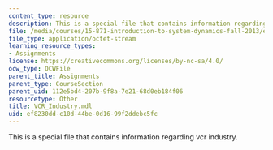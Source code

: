 ```yaml
---
content_type: resource
description: This is a special file that contains information regarding vcr industry.
file: /media/courses/15-871-introduction-to-system-dynamics-fall-2013/ef8230ddc10d44be0d1699f2ddebc5fc_VCR_Industry.mdl
file_type: application/octet-stream
learning_resource_types:
- Assignments
license: https://creativecommons.org/licenses/by-nc-sa/4.0/
ocw_type: OCWFile
parent_title: Assignments
parent_type: CourseSection
parent_uid: 112e5bd4-207b-9f8a-7e21-68d0eb184f06
resourcetype: Other
title: VCR_Industry.mdl
uid: ef8230dd-c10d-44be-0d16-99f2ddebc5fc
---
```

This is a special file that contains information regarding vcr industry.